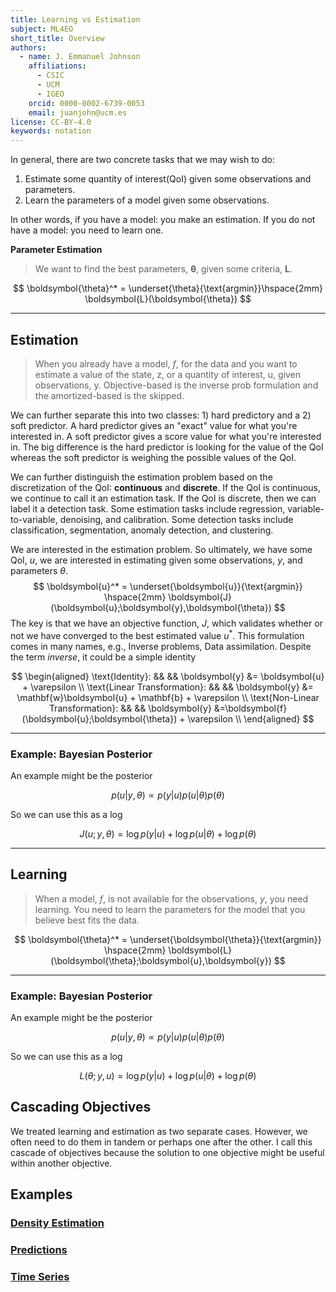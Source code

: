 ```yaml
---
title: Learning vs Estimation
subject: ML4EO
short_title: Overview
authors:
  - name: J. Emmanuel Johnson
    affiliations:
      - CSIC
      - UCM
      - IGEO
    orcid: 0000-0002-6739-0053
    email: juanjohn@ucm.es
license: CC-BY-4.0
keywords: notation
---
```


In general, there are two concrete tasks that we may wish to do:
1. Estimate some quantity of interest(QoI) given some observations and parameters.
2. Learn the parameters of a model given some observations.

In other words, if you have a model: you make an estimation.
If you do not have a model: you need to learn one.


**Parameter Estimation**

> We want to find the best parameters, $\boldsymbol{\theta}$, given some criteria, $\boldsymbol{L}$.

$$
\boldsymbol{\theta}^* = \underset{\theta}{\text{argmin}}\hspace{2mm}
\boldsymbol{L}(\boldsymbol{\theta})
$$


***
## Estimation

> When you already have a model, $f$, for the data and you want to estimate a value of the state, z, or a quantity of interest, u, given observations, y. Objective-based is the inverse prob formulation and the amortized-based is the skipped.

We can further separate this into two classes: 1) hard predictory and a 2) soft predictor.
A hard predictor gives an "exact" value for what you're interested in.
A soft predictor gives a score value for what you're interested in. 
The big difference is the hard predictor is looking for the value of the QoI whereas the soft predictor is weighing the possible values of the QoI.

We can further distinguish the estimation problem based on the discretization of the QoI: **continuous** and **discrete**.
If the QoI is continuous, we continue to call it an estimation task.
If the QoI is discrete, then we can label it a detection task.
Some estimation tasks include regression, variable-to-variable, denoising, and calibration.
Some detection tasks include classification, segmentation, anomaly detection, and clustering.


We are interested in the estimation problem.
So ultimately, we have some QoI, $u$, we are interested in estimating given some observations, $y$, and parameters $\theta$. 
$$
\boldsymbol{u}^* = \underset{\boldsymbol{u}}{\text{argmin}}
\hspace{2mm}
\boldsymbol{J}(\boldsymbol{u};\boldsymbol{y},\boldsymbol{\theta})
$$
The key is that we have an objective function, $J$, which validates whether or not we have converged to the best estimated value $u^*$.
This formulation comes in many names, e.g., Inverse problems, Data assimilation.
Despite the term *inverse*, it could be a simple identity

$$
\begin{aligned}
\text{Identity}: && &&
\boldsymbol{y} &= \boldsymbol{u} + \varepsilon \\
\text{Linear Transformation}: && &&
\boldsymbol{y} &= \mathbf{w}\boldsymbol{u} + \mathbf{b} + \varepsilon \\
\text{Non-Linear Transformation}: && &&
\boldsymbol{y} &=\boldsymbol{f}(\boldsymbol{u};\boldsymbol{\theta}) + \varepsilon \\
\end{aligned}
$$

***
### Example: Bayesian Posterior

An example might be the posterior

$$
p(u|y,\theta) \propto p(y|u)p(u|\theta)p(\theta)
$$

So we can use this as a log

$$
J(u;y,\theta) = \log p(y|u) + \log p(u|\theta) + \log p(\theta)
$$


***
## Learning

> When a model, $f$, is not available for the observations, $y$, you need learning. You need to learn the parameters for the model that you believe best fits the data.

$$
\boldsymbol{\theta}^* = \underset{\boldsymbol{\theta}}{\text{argmin}}
\hspace{2mm}
\boldsymbol{L}(\boldsymbol{\theta};\boldsymbol{u},\boldsymbol{y})
$$

***
### Example: Bayesian Posterior

An example might be the posterior

$$
p(u|y,\theta) \propto p(y|u)p(u|\theta)p(\theta)
$$

So we can use this as a log

$$
L(\theta;y,u) = \log p(y|u) + \log p(u|\theta) + \log p(\theta)
$$


## Cascading Objectives

We treated learning and estimation as two separate cases. 
However, we often need to do them in tandem or perhaps one after the other.
I call this cascade of objectives because the solution to one objective might be useful within another objective. 


## Examples

### [Density Estimation](./lve_density_estimation.md)

### [Predictions](./lve_predictions.md)

### [Time Series](./lve_predictions.md)

